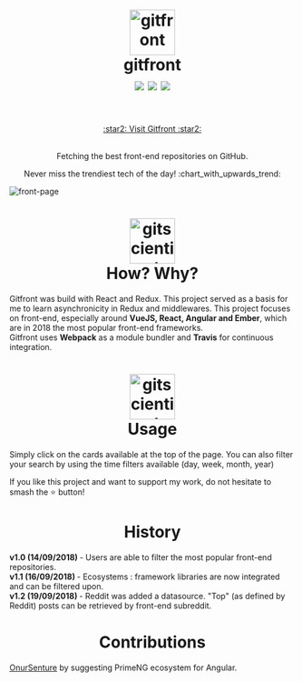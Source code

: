 <h1 align="center">
  	<img height="80" src="https://sendeyo.com/up/d/f30c064b15" alt="gitfront" /> <br> gitfront <br>
    <img align='center' src="https://img.shields.io/badge/version-1.2-brightgreen.svg"/>  
    <img align='center' src='https://img.shields.io/badge/status-up-brightgreen.svg'/>
    <img align='center' src='https://travis-ci.org/SCHKN/gitfront.svg?branch=master' /> <br> <br>
    
</h1>
<p align='center'>
<a  href='http://www.schkn.io'> :star2: Visit Gitfront :star2: </a> <br> <br>
</p>

<p align='center'>Fetching the best front-end repositories on GitHub.</p>
<p align='center'>Never miss the trendiest tech of the day! :chart_with_upwards_trend:</p> 


<img align="center" src="https://i.imgur.com/1fXhynf.png" alt="front-page" />

<h1 align='center'>
  <img height='80' src='https://sendeyo.com/up/d/1140662d5f' alt='gitscientist' /> <br> How? Why? <br>
  
</h1>

Gitfront was build with React and Redux. This project served as a basis for me to learn asynchronicity in Redux and middlewares.
This project focuses on front-end, especially around <b>VueJS, React, Angular and Ember</b>, which are in 2018 the most popular front-end frameworks. <br>
Gitfront uses <b>Webpack</b> as a module bundler and <b>Travis</b> for continuous integration.

<h1 align='center'>
  <img height='80' src='https://sendeyo.com/up/d/15c12aad5b' alt='gitscientist' /> <br> Usage <br>
</h1>

Simply click on the cards available at the top of the page. You can also filter your search by using the time filters available (day, week, month, year)

If you like this project and want to support my work, do not hesitate to smash the :star: button!

<h1 align='center'> History </h1>

<b> v1.0 (14/09/2018) </b> - Users are able to filter the most popular front-end repositories. <br>
<b> v1.1 (16/09/2018) </b> - Ecosystems : framework libraries are now integrated and can be filtered upon. <br>
<b> v1.2 (19/09/2018) </b> - Reddit was added a datasource. "Top" (as defined by Reddit) posts can be retrieved by front-end subreddit.

<h1 align='center'> Contributions </h1>

<a href='https://github.com/onursenture'>OnurSenture</a> by suggesting PrimeNG ecosystem for Angular.

